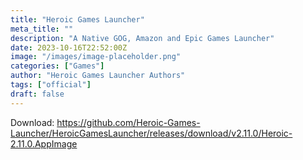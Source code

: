 ```yaml
---
title: "Heroic Games Launcher"
meta_title: ""
description: "A Native GOG, Amazon and Epic Games Launcher"
date: 2023-10-16T22:52:00Z
image: "/images/image-placeholder.png"
categories: ["Games"]
author: "Heroic Games Launcher Authors"
tags: ["official"]
draft: false
---
```


Download: https://github.com/Heroic-Games-Launcher/HeroicGamesLauncher/releases/download/v2.11.0/Heroic-2.11.0.AppImage

